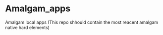 # Amalgam_apps
Amalgam local apps (This repo shhould contain the most reacent amalgam native hard elements)
